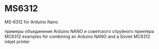 # MS6312
MS-6312 for Arduino Nano

примеры объединения Arduino NANO и советского струйного принтера MC6312
examples for combining an Arduino NANO and a Soviet MC6312 inkjet printer
